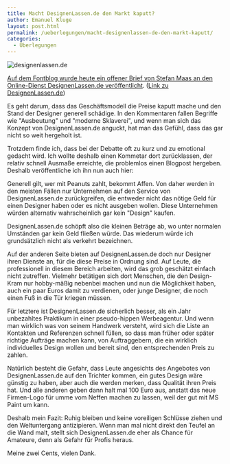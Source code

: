 ```yaml
---
title: Macht DesignenLassen.de den Markt kaputt?
author: Emanuel Kluge
layout: post.html
permalink: /ueberlegungen/macht-designenlassen-de-den-markt-kaputt/
categories:
  - Überlegungen
---
```


<noscript data-src="/wp-content/uploads/2009/07/designenlassen.jpg" data-alt="designenlassen.de">
<img src="/wp-content/uploads/2009/07/designenlassen.jpg" alt="designenlassen.de">
</noscript>

[Auf dem Fontblog wurde heute ein offener Brief von Stefan Maas an den Online-Dienst DesignenLassen.de veröffentlicht][fontblog]. ([Link zu DesignenLassen.de][designenlassen])

Es geht darum, dass das Geschäftsmodell die Preise kaputt mache und den Stand der Designer generell schädige. In den Kommentaren fallen Begriffe wie "Ausbeutung" und "moderne Sklaverei", und wenn man sich das Konzept von DesignenLassen.de anguckt, hat man das Gefühl, dass das gar nicht so weit hergeholt ist.

Trotzdem finde ich, dass bei der Debatte oft zu kurz und zu emotional gedacht wird. Ich wollte deshalb einen Kommetar dort zurücklassen, der relativ schnell Ausmaße erreichte, die problemlos einen Blogpost hergeben. Deshalb veröffentliche ich ihn nun auch hier:

Generell gilt, wer mit Peanuts zahlt, bekommt Affen. Von daher werden in den meisten Fällen nur Unternehmen auf den Service von DesignenLassen.de zurückgreifen, die entweder nicht das nötige Geld für einen Designer haben oder es nicht ausgeben wollen. Diese Unternehmen würden alternativ wahrscheinlich gar kein "Design" kaufen.

DesignenLassen.de schöpft also die kleinen Beträge ab, wo unter normalen Umständen gar kein Geld fließen würde. Das wiederum würde ich grundsätzlich nicht als verkehrt bezeichnen.

Auf der anderen Seite bieten auf DesignenLassen.de doch nur Designer ihren Dienste an, für die diese Preise in Ordnung sind. Auf Leute, die professionell in diesem Bereich arbeiten, wird das grob geschätzt einfach nicht zutreffen. Vielmehr betätigen sich dort Menschen, die den Design-Kram nur hobby-mäßig nebenbei machen und nun die Möglichkeit haben, auch ein paar Euros damit zu verdienen, oder junge Designer, die noch einen Fuß in die Tür kriegen müssen.

Für letztere ist DesignenLassen.de sicherlich besser, als ein Jahr unbezahltes Praktikum in einer pseudo-hippen Werbeagentur. Und wenn man wirklich was von seinem Handwerk versteht, wird sich die Liste an Kontakten und Referenzen schnell füllen, so dass man früher oder später richtige Aufträge machen kann, von Auftraggebern, die ein wirklich individuelles Design wollen und bereit sind, den entsprechenden Preis zu zahlen.

Natürlich besteht die Gefahr, dass Leute angesichts des Angebotes von DesignenLassen.de auf den Trichter kommen, ein gutes Design wäre günstig zu haben, aber auch die werden merken, dass Qualität ihren Preis hat. Und alle anderen geben dann halt mal 100 Euro aus, anstatt das neue Firmen-Logo für umme vom Neffen machen zu lassen, weil der gut mit MS Paint um kann.

Deshalb mein Fazit: Ruhig bleiben und keine voreiligen Schlüsse ziehen und den Weltuntergang antizipieren. Wenn man mal nicht direkt den Teufel an die Wand malt, stellt sich DesignenLassen.de eher als Chance für Amateure, denn als Gefahr für Profis heraus.

Meine zwei Cents, vielen Dank.

[fontblog]: http://www.fontblog.de/offener-brief-an-designenlassen-de
[designenlassen]: http://www.designenlassen.de/
